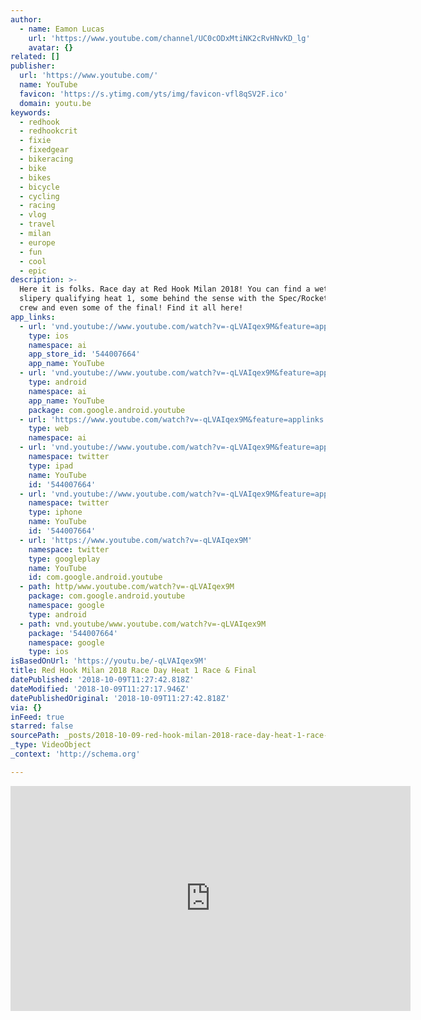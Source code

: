```yaml
---
author:
  - name: Eamon Lucas
    url: 'https://www.youtube.com/channel/UC0cODxMtiNK2cRvHNvKD_lg'
    avatar: {}
related: []
publisher:
  url: 'https://www.youtube.com/'
  name: YouTube
  favicon: 'https://s.ytimg.com/yts/img/favicon-vfl8qSV2F.ico'
  domain: youtu.be
keywords:
  - redhook
  - redhookcrit
  - fixie
  - fixedgear
  - bikeracing
  - bike
  - bikes
  - bicycle
  - cycling
  - racing
  - vlog
  - travel
  - milan
  - europe
  - fun
  - cool
  - epic
description: >-
  Here it is folks. Race day at Red Hook Milan 2018! You can find a wet and
  slipery qualifying heat 1, some behind the sense with the Spec/Rocket Espresso
  crew and even some of the final! Find it all here!
app_links:
  - url: 'vnd.youtube://www.youtube.com/watch?v=-qLVAIqex9M&feature=applinks'
    type: ios
    namespace: ai
    app_store_id: '544007664'
    app_name: YouTube
  - url: 'vnd.youtube://www.youtube.com/watch?v=-qLVAIqex9M&feature=applinks'
    type: android
    namespace: ai
    app_name: YouTube
    package: com.google.android.youtube
  - url: 'https://www.youtube.com/watch?v=-qLVAIqex9M&feature=applinks'
    type: web
    namespace: ai
  - url: 'vnd.youtube://www.youtube.com/watch?v=-qLVAIqex9M&feature=applinks'
    namespace: twitter
    type: ipad
    name: YouTube
    id: '544007664'
  - url: 'vnd.youtube://www.youtube.com/watch?v=-qLVAIqex9M&feature=applinks'
    namespace: twitter
    type: iphone
    name: YouTube
    id: '544007664'
  - url: 'https://www.youtube.com/watch?v=-qLVAIqex9M'
    namespace: twitter
    type: googleplay
    name: YouTube
    id: com.google.android.youtube
  - path: http/www.youtube.com/watch?v=-qLVAIqex9M
    package: com.google.android.youtube
    namespace: google
    type: android
  - path: vnd.youtube/www.youtube.com/watch?v=-qLVAIqex9M
    package: '544007664'
    namespace: google
    type: ios
isBasedOnUrl: 'https://youtu.be/-qLVAIqex9M'
title: Red Hook Milan 2018 Race Day Heat 1 Race & Final
datePublished: '2018-10-09T11:27:42.818Z'
dateModified: '2018-10-09T11:27:17.946Z'
datePublishedOriginal: '2018-10-09T11:27:42.818Z'
via: {}
inFeed: true
starred: false
sourcePath: _posts/2018-10-09-red-hook-milan-2018-race-day-heat-1-race-and-final.md
_type: VideoObject
_context: 'http://schema.org'

---
```

<iframe src="https://cdn.embedly.com/widgets/media.html?src=https%3A%2F%2Fwww.youtube.com%2Fembed%2F-qLVAIqex9M%3Ffeature%3Doembed&amp;url=http%3A%2F%2Fwww.youtube.com%2Fwatch%3Fv%3D-qLVAIqex9M&amp;image=https%3A%2F%2Fi.ytimg.com%2Fvi%2F-qLVAIqex9M%2Fhqdefault.jpg&amp;key=a715cf41cc93453ca338d350cd26f87b&amp;type=text%2Fhtml&amp;schema=youtube" width="640" height="360" scrolling="no" frameborder="0" allowfullscreen="true" style=""></iframe>